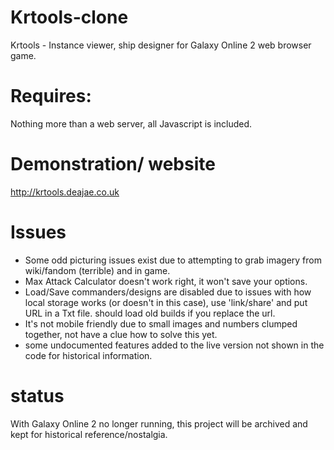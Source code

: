 # Krtools-clone
Krtools - Instance viewer, ship designer for Galaxy Online 2 web browser game.
# Requires:
Nothing more than a web server, all Javascript is included.
# Demonstration/ website
http://krtools.deajae.co.uk

# Issues
- Some odd picturing issues exist due to attempting to grab imagery from wiki/fandom (terrible) and in game.
- Max Attack Calculator doesn't work right, it won't save your options.
- Load/Save commanders/designs are disabled due to issues with how local storage works (or doesn't in this case), use 'link/share' and put URL in a Txt file. should load old builds if you replace the url.
- It's not mobile friendly due to small images and numbers clumped together, not have a clue how to solve this yet.
- some undocumented features added to the live version not shown in the code for historical information.

# status
With Galaxy Online 2 no longer running, this project will be archived and kept for historical reference/nostalgia.
